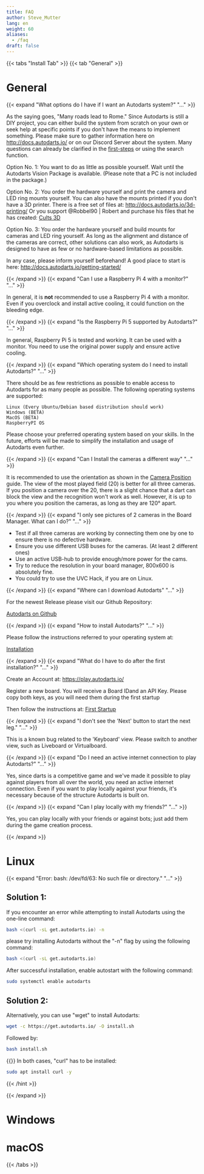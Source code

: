 ```yaml
---
title: FAQ
author: Steve_Mutter
lang: en
weight: 60
aliases:
  - /faq
draft: false
---
```


{{< tabs "Install Tab" >}}
{{< tab "General" >}}
# General
{{< expand "What options do I have if I want an Autodarts system?" "..." >}}

As the saying goes, "Many roads lead to Rome." Since Autodarts is still a DIY project, you can either build the system from scratch on your own or seek help at specific points if you don't have the means to implement something. Please make sure to gather information here on http://docs.autodarts.io/ or on our Discord Server about the system. Many questions can already be clarified in the [⁠first-steps](https://discord.com/channels/802528604067201055/930453872391110727) or using the search function.

Option No. 1:
You want to do as little as possible yourself.
Wait until the Autodarts Vision Package is available. (Please note that a PC is not included in the package.)

Option No. 2:
You order the hardware yourself and print the camera and LED ring mounts yourself.
You can also have the mounts printed if you don't have a 3D printer. There is a free set of files at:
http://docs.autodarts.io/3d-printing/
Or you support @Robbel90 | Robert and purchase his files that he has created: [⁠Cults 3D](https://cults3d.com/de/modell-3d/gadget/steeldart-score-system-wie-autodarts) 

Option No. 3:
You order the hardware yourself and build mounts for cameras and LED ring yourself.
As long as the alignment and distance of the cameras are correct, other solutions can also work, as Autodarts is designed to have as few or no hardware-based limitations as possible.

In any case, please inform yourself beforehand!
A good place to start is here:
http://docs.autodarts.io/getting-started/

{{< /expand >}}
{{< expand "Can I use a Raspberry Pi 4 with a monitor?" "..." >}}

In general, it is **not** recommended to use a Raspberry Pi 4 with a monitor. Even if you overclock and install active cooling, it could function on the bleeding edge.

{{< /expand >}}
{{< expand "Is the Raspberry Pi 5 supported by Autodarts?" "..." >}}

In general, Raspberry Pi 5 is tested and working. It can be used with a monitor. You need to use the original power supply and ensure active cooling.

{{< /expand >}}
{{< expand "Which operating system do I need to install Autodarts?" "..." >}}

There should be as few restrictions as possible to enable access to Autodarts for as many people as possible. The following operating systems are supported:

    Linux (Every Ubuntu/Debian based distribution should work)
    Windows (BETA)
    MacOS (BETA)
    RaspberryPI OS

Please choose your preferred operating system based on your skills. In the future, efforts will be made to simplify the installation and usage of Autodarts even further.

{{< /expand >}}
{{< expand "Can I Install the cameras a different way" "..." >}}

It is recommended to use the orientation as shown in the [Camera Position](https://docs.autodarts.io/getting-started/camera-positioning/) guide. The view of the most played field (20) is better for all three cameras. If you position a camera over the 20, there is a slight chance that a dart can block the view and the recognition won't work as well. However, it is up to you where you position the cameras, as long as they are 120° apart.

{{< /expand >}}
{{< expand "I only see pictures of 2 cameras in the Board Manager. What can I do?" "..." >}}

- Test if all three cameras are working by connecting them one by one to ensure there is no defective hardware.
- Ensure you use different USB buses for the cameras. (At least 2 different ones)
- Use an active USB-hub to provide enough/more power for the cams.
- Try to reduce the resolution in your board manager, 800x600 is absolutely fine.
- You could try to use the UVC Hack, if you are on Linux.

{{< /expand >}}
{{< expand "Where can I download Autodarts" "..." >}}

For the newest Release please visit our Github Repository:

[⁠Autodarts on Github](https://github.com/autodarts/releases/releases)

{{< /expand >}}
{{< expand "How to install Autodarts?" "..." >}}

Please follow the instructions referred to your operating system at:

[⁠Installation](http://docs.autodarts.io/getting-started/installation/)

{{< /expand >}}
{{< expand "What do I have to do after the first installation?" "..." >}}

Create an Account at:
https://play.autodarts.io/

Register a new board.
You will receive a Board IDand an API Key.
Please copy both keys, as you will need them during the first startup

Then follow the instructions at:
[⁠First Startup](http://docs.autodarts.io/getting-started/first-startup/)

{{< /expand >}}
{{< expand "I don't see the 'Next' button to start the next leg." "..." >}}

This is a known bug related to the 'Keyboard' view. Please switch to another view, such as Liveboard or Virtualboard.

{{< /expand >}}
{{< expand "Do I need an active internet connection to play Autodarts?" "..." >}}

Yes, since darts is a competitive game and we've made it possible to play against players from all over the world, you need an active internet connection. Even if you want to play locally against your friends, it's necessary because of the structure Autodarts is built on.

{{< /expand >}}
{{< expand "Can I play locally with my friends?" "..." >}}

Yes, you can play locally with your friends or against bots; just add them during the game creation process.

{{< /expand >}}

<!-- {{< /tab >}} -->

<!-- {{< tab "Linux" >}} -->

# Linux

{{< expand "Error: bash: /dev/fd/63: No such file or directory." "..." >}}

## Solution 1:
If you encounter an error while attempting to install Autodarts using the one-line command:
```bash
bash <(curl -sL get.autodarts.io) -n
```

please try installing Autodarts without the "-n" flag by using the following command:
```bash
bash <(curl -sL get.autodarts.io)
```
 After successful installation, enable autostart with the following command:
```bash
sudo systemctl enable autodarts
```

## Solution 2:
Alternatively, you can use "wget" to install Autodarts:
```bash
wget -c https://get.autodarts.io/ -O install.sh
```
Followed by:
```bash
bash install.sh
```

{{<hint type=info icon=gdoc_info_outline >}}
In both cases, "curl" has to be installed:
```bash
sudo apt install curl -y
```
{{< /hint >}}

{{< /expand >}}


<!-- {{< /tab >}} -->
<!-- {{< tab "Windows" >}} -->

# Windows

<!-- {{< /tab >}} -->
<!-- {{< tab "macOS" >}} -->

# macOS

<!-- {{< /tab >}} -->
{{< /tabs >}}
